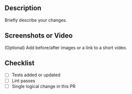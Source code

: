 <!-- Pull Request Template -->

## Description

Briefly describe your changes.

## Screenshots or Video

(Optional) Add before/after images or a link to a short video.

## Checklist

- [ ] Tests added or updated
- [ ] Lint passes
- [ ] Single logical change in this PR
